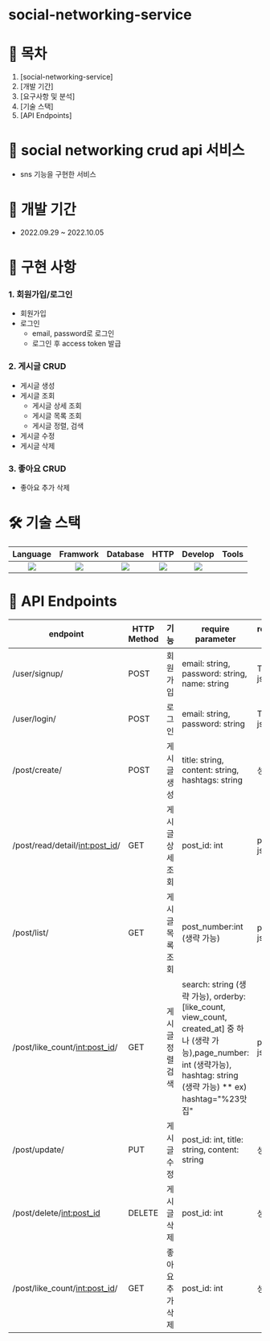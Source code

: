 # social-networking-service
# 📎 목차

1. [social-networking-service]
2. [개발 기간]
3. [요구사항 및 분석]
4. [기술 스택]
5. [API Endpoints]


# 🚀 social networking crud api 서비스
- sns 기능을 구현한 서비스

# 📆 개발 기간
- 2022.09.29 ~ 2022.10.05


# 📝 구현 사항
### 1. 회원가입/로그인

- 회원가입
- 로그인
  - email, password로 로그인
  - 로그인 후 access token 발급

  
### 2. 게시글 CRUD

- 게시글 생성
- 게시글 조회
  - 게시글 상세 조회
  - 게시글 목록 조회
  - 게시글 정렬, 검색
- 게시글 수정
- 게시글 삭제


### 3. 좋아요 CRUD

- 좋아요 추가 삭제


# 🛠 기술 스택
Language | Framwork | Database | HTTP | Develop | Tools
| :----------------------------------------------------------------------------------------------------: | :----------------------------------------------------------------------------------------------------: | :--------------------------------------------------------------------------------------------------: | :----------------------------------------------------------------------------------------------------------: | :------------------------------------------------------------------------------------------------------: | :------------------------------------------------------------------------------------------------------: |
| <img src="https://img.shields.io/badge/python-3776AB?style=for-the-badge&logo=python&logoColor=white"> | <img src="https://img.shields.io/badge/django-092E20?style=for-the-badge&logo=django&logoColor=white"> | <img src="https://img.shields.io/badge/mysql-4479A1?style=for-the-badge&logo=mysql&logoColor=white"> | <img src="https://img.shields.io/badge/postman-FF6C37?style=for-the-badge&logo=postman&logoColor=white"> | <img src="https://img.shields.io/badge/git-F05032?style=for-the-badge&logo=git&logoColor=white"> 

# 🎯 API Endpoints
| endpoint | HTTP Method | 기능   | require parameter                                                                                                   | response data |
|----------|-------------|------|---------------------------------------------------------------------------------------------------------------------|---------------|
| /user/signup/ | POST | 회원가입 | email: string, password: string, name: string | Token: json |
| /user/login/ | POST | 로그인 | email: string, password: string | Token: json |
| /post/create/ | POST | 게시글 생성 | title: string, content: string, hashtags: string | 성공 여부 |
| /post/read/detail/<int:post_id>/ | GET | 게시글 상세 조회 | post_id: int | post_list: json |
| /post/list/ | GET | 게시글 목록 조회 | post_number:int (생략 가능) | post: json |
| /post/like_count/<int:post_id>/ | GET | 게시글 정렬 검색 | search: string (생략 가능), orderby: [like_count, view_count, created_at] 중 하나 (생략 가능),page_number: int (생략가능), hashtag: string (생략 가능)  ** ex) hashtag="%23맛집"  | post_list: json |
| /post/update/ | PUT | 게시글 수정 | post_id: int, title: string, content: string | 성공 여부 |
| /post/delete/<int:post_id> | DELETE | 게시글 삭제 | post_id: int | 성공 여부 |
| /post/like_count/<int:post_id>/ | GET | 좋아요 추가 삭제 | post_id: int | 성공 여부 |


